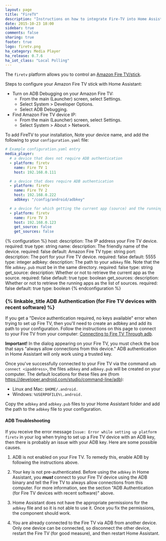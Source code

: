 ```yaml
---
layout: page
title: "FireTV"
description: "Instructions on how to integrate Fire-TV into Home Assistant."
date: 2015-10-23 18:00
sidebar: true
comments: false
sharing: true
footer: true
logo: firetv.png
ha_category: Media Player
ha_release: 0.7.6
ha_iot_class: "Local Polling"
---
```



The `firetv` platform allows you to control an [Amazon Fire TV/stick](https://www.amazon.com/b/?node=8521791011).

Steps to configure your Amazon Fire TV stick with Home Assistant:

- Turn on ADB Debugging on your Amazon Fire TV:
  - From the main (Launcher) screen, select Settings.
  - Select System > Developer Options.
  - Select ADB Debugging.
- Find Amazon Fire TV device IP:
  - From the main (Launcher) screen, select Settings.
  - Select System > About > Network.

To add FireTV to your installation, Note your device name, and add the following to your `configuration.yaml` file:

```yaml
# Example configuration.yaml entry
media_player:
  # a device that does not require ADB authentication
  - platform: firetv
    name: Fire TV 1
    host: 192.168.0.111

  # a device that does require ADB authentication
  - platform: firetv
    name: Fire TV 2
    host: 192.168.0.222
    adbkey: "/config/android/adbkey"

  # a device for which getting the current app (source) and the running apps (sources) cause issues
  - platform: firetv
    name: Fire TV 3
    host: 192.168.0.123
    get_source: false
    get_sources: false
```

{% configuration %}
host:
  description: The IP address your Fire TV device.
  required: true
  type: string
name:
  description: The friendly name of the device.
  required: false
  default: Amazon Fire TV
  type: string
port:
  description: The port for your Fire TV device.
  required: false
  default: 5555
  type: integer
adbkey:
  description: The path to your `adbkey` file.  Note that the file `adbkey.pub` must be in the same directory.
  required: false
  type: string
get_source:
  description: Whether or not to retrieve the current app as the source.
  required: false
  default: true
  type: boolean
get_sources:
  description: Whether or not to retrieve the running apps as the list of sources.
  required: false
  default: true
  type: boolean
{% endconfiguration %}

### {% linkable_title ADB Authentication (for Fire TV devices with recent software) %}

If you get a "Device authentication required, no keys available" error when trying to set up Fire TV, then you'll need to create an adbkey and add its path to your configuration.  Follow the instructions on this page to connect to your Fire TV from your computer: [Connecting to Fire TV Through adb](https://developer.amazon.com/zh/docs/fire-tv/connecting-adb-to-device.html).  

**Important!**  In the dialog appearing on your Fire TV, you must check the box that says "always allow connections from this device."  ADB authentication in Home Assistant will only work using a trusted key.

Once you've successfully connected to your Fire TV via the command `adb connect <ipaddress>`, the files `adbkey` and `adbkey.pub` will be created on your computer.  The default locations for these files are (from https://developer.android.com/studio/command-line/adb):

* Linux and Mac: `$HOME/.android.`
* Windows: `%USERPOFILE%\.android.`

Copy the `adbkey` and `adbkey.pub` files to your Home Assistant folder and add the path to the `adbkey` file to your configuration.  

#### ADB Troubleshooting

If you receive the error message `Issue: Error while setting up platform firetv` in your log when trying to set up a Fire TV device with an ADB key, then there is probably an issue with your ADB key.  Here are some possible causes.

1. ADB is not enabled on your Fire TV.  To remedy this, enable ADB by following the instructions above.  

2. Your key is not pre-authenticated.  Before using the `adbkey` in Home Assistant, you _**must**_ connect to your Fire TV device using the ADB binary and tell the Fire TV to always allow connections from this computer.  For more information, see the section "ADB Authentication (for Fire TV devices with recent software)" above.

3. Home Assistant does not have the appropriate permissions for the `adbkey` file and so it is not able to use it.  Once you fix the permissions, the component should work.

4. You are already connected to the Fire TV via ADB from another device.  Only one device can be connected, so disconnect the other device, restart the Fire TV (for good measure), and then restart Home Assistant.  
